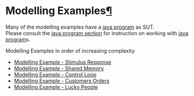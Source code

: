 <a name="Modelling-Examples"></a>

# Modelling Examples[¶](#Modelling-Examples)

Many of the modelling examples have a [java program](Java_program) as SUT.  
Please consult the [java program section](Java_program) for instruction on working with [java program](Java_program)s.

Modelling Examples in order of increasing complexity

*   [Modelling Example - Stimulus Response](Modelling_Example_Stimulus_Response)
*   [Modelling Example - Shared Memory](Modelling_Example_Shared_Memory)
*   [Modelling Example - Control Loop](Modelling_Example_Control_Loop)
*   [Modelling Example - Customers Orders](Modelling_Example_Customers_Orders)
*   [Modelling Example - Lucky People](Modelling-Example-Lucky-People)